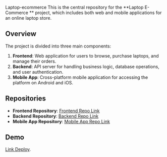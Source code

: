 Laptop-ecommerce
This is the central repository for the **Laptop E-Commerce ** project, which includes both web and mobile applications for an online laptop store.

## Overview
The project is divided into three main components:
1. **Frontend**: Web application for users to browse, purchase laptops, and manage their orders.
2. **Backend**: API server for handling business logic, database operations, and user authentication.
3. **Mobile App**: Cross-platform mobile application for accessing the platform on Android and iOS.

## Repositories
- **Frontend Repository**: [Frontend Repo Link](https://github.com/mduyen2505/laptop-frontend)
- **Backend Repository**: [Backend Repo Link](https://github.com/mduyen2505/laptop-backend)
- **Mobile App Repository**: [Mobile App Repo Link](https://github.com/mduyen2505/laptop-app)

## Demo 
[Link Deploy](https://dacn-production.up.railway.app/).

